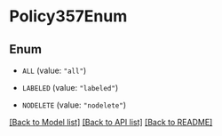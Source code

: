 # Policy357Enum

## Enum


* `ALL` (value: `"all"`)

* `LABELED` (value: `"labeled"`)

* `NODELETE` (value: `"nodelete"`)


[[Back to Model list]](../README.md#documentation-for-models) [[Back to API list]](../README.md#documentation-for-api-endpoints) [[Back to README]](../README.md)


